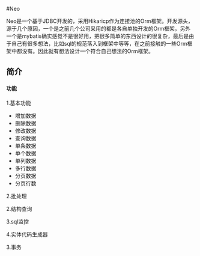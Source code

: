 
#Neo

Neo是一个基于JDBC开发的，采用Hikaricp作为连接池的Orm框架。开发源头，源于几个原因，一个是之前几个公司采用的都是各自单独开发的Orm框架，另外一个是mybatis确实感觉不是很好用，把很多简单的东西设计的很复杂，最后是由于自己有很多想法，比如sql的规范落入到框架中等等，在之前接触的一些Orm框架中都没有。因此就有想法设计一个符合自己想法的Orm框架。
## 简介
#### 功能
1.基本功能
   - 增加数据
   - 删除数据
   - 修改数据
   - 查询数据
   - 单条数据
   - 单个数据
   - 单列数据
   - 多行数据
   - 分页数据
   - 分页行数
   
2.批处理

2.结构查询

3.sql监控

4.实体代码生成器

3.事务